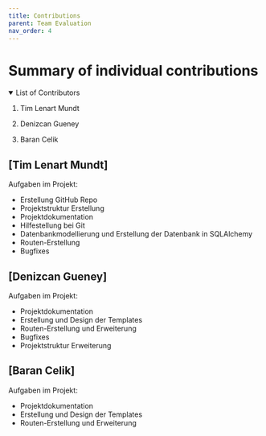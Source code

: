 ```yaml
---
title: Contributions
parent: Team Evaluation
nav_order: 4
---
```


# **Summary of individual contributions**

<details open markdown="block">

<summary>List of Contributors</summary>

1. Tim Lenart Mundt

2. Denizcan Gueney

3. Baran Celik
</details>

## [Tim Lenart Mundt]

Aufgaben im Projekt:

+ Erstellung GitHub Repo
+ Projektstruktur Erstellung
+ Projektdokumentation
+ Hilfestellung bei Git 
+ Datenbankmodellierung und Erstellung der Datenbank in SQLAlchemy
+ Routen-Erstellung 
+ Bugfixes

## [Denizcan Gueney]

Aufgaben im Projekt:

+ Projektdokumentation
+ Erstellung und Design der Templates
+ Routen-Erstellung und Erweiterung
+ Bugfixes
+ Projektstruktur Erweiterung



## [Baran Celik]

Aufgaben im Projekt:

+ Projektdokumentation
+ Erstellung und Design der Templates
+ Routen-Erstellung und Erweiterung

<!---
Quelle von: https://github.com/hwrberlin/fswd-app/blob/main/docs/team-eval/contributions.md letzter Zugriff am: 12.06.2025
-->